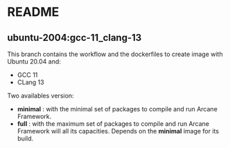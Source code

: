 # README
## ubuntu-2004:gcc-11_clang-13

This branch contains the workflow and the dockerfiles to create
image with Ubuntu 20.04 and:
- GCC 11
- CLang 13

Two availables version:
- **minimal** : with the minimal set of packages to compile and 
  run Arcane Framework.
- **full** : with the maximum set of packages to compile and run
  Arcane Framework will all its capacities. Depends on the
  **minimal** image for its build.
